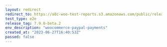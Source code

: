 ```yaml
---
layout: redirect
redirect_to: https://a8c-woo-test-reports.s3.amazonaws.com/public/release/7.9.0-beta.2/woocommerce-paypal-payments/e2e/index.html
test_type: e2e
release_tag: 7.9.0-beta.2
env_description: "woocommerce-paypal-payments"
created_at: "2023-06-27T16:40:53Z"
passed: false
---
```

